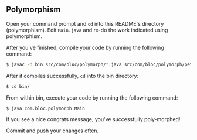 ## Polymorphism

Open your command prompt and `cd` into this README's directory (polymorphism). Edit `Main.java` and re-do the work indicated using polymorphism.

After you've finished, compile your code by running the following command:

``` bash
$ javac -d bin src/com/bloc/polymorph/*.java src/com/bloc/polymorph/pets/*.java
```

After it compiles successfully, `cd` into the bin directory:

``` bash
$ cd bin/
```

From within bin, execute your code by running the following command:

``` bash
$ java com.bloc.polymorph.Main
```

If you see a nice congrats message, you've successfully poly-morphed!

Commit and push your changes often.
